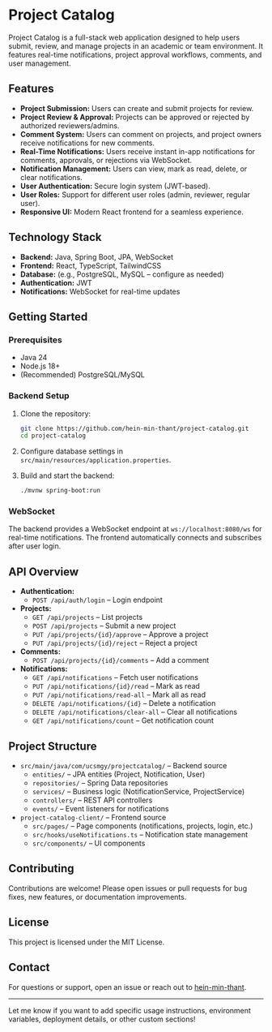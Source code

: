 # Project Catalog

Project Catalog is a full-stack web application designed to help users submit, review, and manage projects in an academic or team environment. It features real-time notifications, project approval workflows, comments, and user management.

## Features

- **Project Submission:** Users can create and submit projects for review.
- **Project Review & Approval:** Projects can be approved or rejected by authorized reviewers/admins.
- **Comment System:** Users can comment on projects, and project owners receive notifications for new comments.
- **Real-Time Notifications:** Users receive instant in-app notifications for comments, approvals, or rejections via WebSocket.
- **Notification Management:** Users can view, mark as read, delete, or clear notifications.
- **User Authentication:** Secure login system (JWT-based).
- **User Roles:** Support for different user roles (admin, reviewer, regular user).
- **Responsive UI:** Modern React frontend for a seamless experience.

## Technology Stack

- **Backend:** Java, Spring Boot, JPA, WebSocket
- **Frontend:** React, TypeScript, TailwindCSS
- **Database:** (e.g., PostgreSQL, MySQL – configure as needed)
- **Authentication:** JWT
- **Notifications:** WebSocket for real-time updates

## Getting Started

### Prerequisites

- Java 24
- Node.js 18+
- (Recommended) PostgreSQL/MySQL

### Backend Setup

1. Clone the repository:

   ```bash
   git clone https://github.com/hein-min-thant/project-catalog.git
   cd project-catalog
   ```

2. Configure database settings in `src/main/resources/application.properties`.

3. Build and start the backend:

   ```bash
   ./mvnw spring-boot:run
   ```

### WebSocket

The backend provides a WebSocket endpoint at `ws://localhost:8080/ws` for real-time notifications. The frontend automatically connects and subscribes after user login.

## API Overview

- **Authentication:**
  - `POST /api/auth/login` – Login endpoint
- **Projects:**
  - `GET /api/projects` – List projects
  - `POST /api/projects` – Submit a new project
  - `PUT /api/projects/{id}/approve` – Approve a project
  - `PUT /api/projects/{id}/reject` – Reject a project
- **Comments:**
  - `POST /api/projects/{id}/comments` – Add a comment
- **Notifications:**
  - `GET /api/notifications` – Fetch user notifications
  - `PUT /api/notifications/{id}/read` – Mark as read
  - `PUT /api/notifications/read-all` – Mark all as read
  - `DELETE /api/notifications/{id}` – Delete a notification
  - `DELETE /api/notifications/clear-all` – Clear all notifications
  - `GET /api/notifications/count` – Get notification count

## Project Structure

- `src/main/java/com/ucsmgy/projectcatalog/` – Backend source
  - `entities/` – JPA entities (Project, Notification, User)
  - `repositories/` – Spring Data repositories
  - `services/` – Business logic (NotificationService, ProjectService)
  - `controllers/` – REST API controllers
  - `events/` – Event listeners for notifications
- `project-catalog-client/` – Frontend source
  - `src/pages/` – Page components (notifications, projects, login, etc.)
  - `src/hooks/useNotifications.ts` – Notification state management
  - `src/components/` – UI components

## Contributing

Contributions are welcome! Please open issues or pull requests for bug fixes, new features, or documentation improvements.

## License

This project is licensed under the MIT License.

## Contact

For questions or support, open an issue or reach out to [hein-min-thant](https://github.com/hein-min-thant).

---

Let me know if you want to add specific usage instructions, environment variables, deployment details, or other custom sections!
